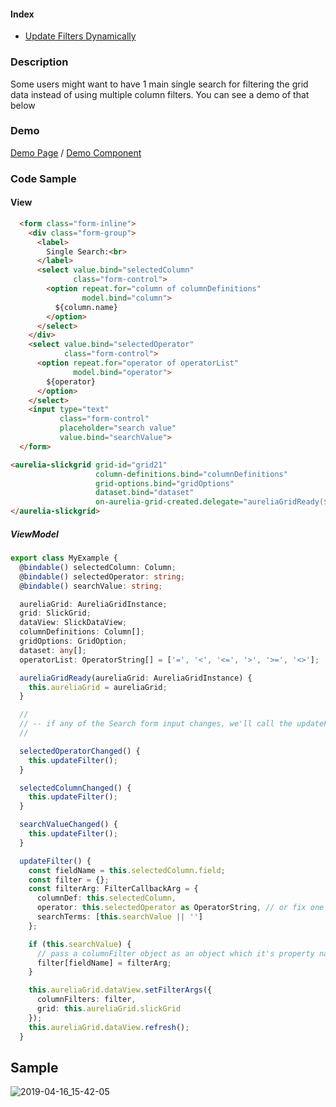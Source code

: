 #### Index
- [Update Filters Dynamically](Input-Filter.md#update-filters-dynamically)

### Description
Some users might want to have 1 main single search for filtering the grid data instead of using multiple column filters. You can see a demo of that below

### Demo
[Demo Page](https://ghiscoding.github.io/aurelia-slickgrid/#/slickgrid/example21) / [Demo Component](https://github.com/ghiscoding/aurelia-slickgrid/blob/master/packages/demo/src/examples/slickgrid/example21.ts#L162)

### Code Sample
#### View
```html
  <form class="form-inline">
    <div class="form-group">
      <label>
        Single Search:<br>
      </label>
      <select value.bind="selectedColumn"
              class="form-control">
        <option repeat.for="column of columnDefinitions"
                model.bind="column">
          ${column.name}
        </option>
      </select>
    </div>
    <select value.bind="selectedOperator"
            class="form-control">
      <option repeat.for="operator of operatorList"
              model.bind="operator">
        ${operator}
      </option>
    </select>
    <input type="text"
           class="form-control"
           placeholder="search value"
           value.bind="searchValue">
  </form>

<aurelia-slickgrid grid-id="grid21"
                   column-definitions.bind="columnDefinitions"
                   grid-options.bind="gridOptions"
                   dataset.bind="dataset"
                   on-aurelia-grid-created.delegate="aureliaGridReady($event.detail)">
</aurelia-slickgrid>
```

##### ViewModel
```ts
export class MyExample {
  @bindable() selectedColumn: Column;
  @bindable() selectedOperator: string;
  @bindable() searchValue: string;

  aureliaGrid: AureliaGridInstance;
  grid: SlickGrid;
  dataView: SlickDataView;
  columnDefinitions: Column[];
  gridOptions: GridOption;
  dataset: any[];
  operatorList: OperatorString[] = ['=', '<', '<=', '>', '>=', '<>'];

  aureliaGridReady(aureliaGrid: AureliaGridInstance) {
    this.aureliaGrid = aureliaGrid;
  }

  //
  // -- if any of the Search form input changes, we'll call the updateFilter() method
  //

  selectedOperatorChanged() {
    this.updateFilter();
  }

  selectedColumnChanged() {
    this.updateFilter();
  }

  searchValueChanged() {
    this.updateFilter();
  }

  updateFilter() {
    const fieldName = this.selectedColumn.field;
    const filter = {};
    const filterArg: FilterCallbackArg = {
      columnDef: this.selectedColumn,
      operator: this.selectedOperator as OperatorString, // or fix one yourself like '='
      searchTerms: [this.searchValue || '']
    };

    if (this.searchValue) {
      // pass a columnFilter object as an object which it's property name must be a column field name (e.g.: 'duration': {...} )
      filter[fieldName] = filterArg;
    }

    this.aureliaGrid.dataView.setFilterArgs({
      columnFilters: filter,
      grid: this.aureliaGrid.slickGrid
    });
    this.aureliaGrid.dataView.refresh();
  }
```

## Sample
![2019-04-16_15-42-05](https://user-images.githubusercontent.com/643976/56239148-3b530680-605e-11e9-99a2-e9a163abdd0c.gif)
